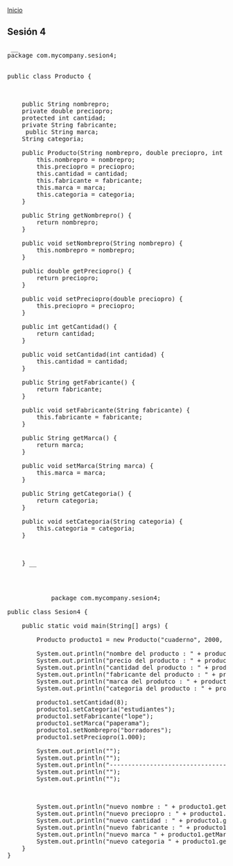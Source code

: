 <!-- No borrar o modificar -->
[Inicio](./index.md)

## Sesión 4


<!-- Su documentación aquí -->


<pre> __
package com.mycompany.sesion4;


public class Producto {

    
    
    public String nombrepro;
    private double preciopro;
    protected int cantidad;
    private String fabricante;
     public String marca;
    String categoria;

    public Producto(String nombrepro, double preciopro, int cantidad, String fabricante, String marca, String categoria) {
        this.nombrepro = nombrepro;
        this.preciopro = preciopro;
        this.cantidad = cantidad;
        this.fabricante = fabricante;
        this.marca = marca;
        this.categoria = categoria;
    }

    public String getNombrepro() {
        return nombrepro;
    }

    public void setNombrepro(String nombrepro) {
        this.nombrepro = nombrepro;
    }

    public double getPreciopro() {
        return preciopro;
    }

    public void setPreciopro(double preciopro) {
        this.preciopro = preciopro;
    }

    public int getCantidad() {
        return cantidad;
    }

    public void setCantidad(int cantidad) {
        this.cantidad = cantidad;
    }

    public String getFabricante() {
        return fabricante;
    }

    public void setFabricante(String fabricante) {
        this.fabricante = fabricante;
    }

    public String getMarca() {
        return marca;
    }

    public void setMarca(String marca) {
        this.marca = marca;
    }

    public String getCategoria() {
        return categoria;
    }

    public void setCategoria(String categoria) {
        this.categoria = categoria;
    }

    
       
    } __
      
        
          
            
            package com.mycompany.sesion4;

public class Sesion4 {

    public static void main(String[] args) {

        Producto producto1 = new Producto("cuaderno", 2000, 10, "norma", "elcid", "papeleria");

        System.out.println("nombre del producto : " + producto1.getNombrepro());
        System.out.println("precio del producto : " + producto1.getPreciopro());
        System.out.println("cantidad del producto : " + producto1.getCantidad());
        System.out.println("fabricante del producto : " + producto1.getFabricante());
        System.out.println("marca del produtco : " + producto1.getMarca());
        System.out.println("categoria del producto : " + producto1.getCategoria());

        producto1.setCantidad(8);
        producto1.setCategoria("estudiantes");
        producto1.setFabricante("lope");
        producto1.setMarca("paperama");
        producto1.setNombrepro("borradores");
        producto1.setPreciopro(1.000);

        System.out.println("");
        System.out.println("");
        System.out.println("--------------------------------------------------Actualizacion de inventarios-------------------------------------------------- : ");
        System.out.println("");
        System.out.println("");

        

        System.out.println("nuevo nombre : " + producto1.getNombrepro());
        System.out.println("nuevo preciopro : " + producto1.getPreciopro());
        System.out.println("nuevo cantidad : " + producto1.getCantidad());
        System.out.println("nuevo fabricante : " + producto1.getFabricante());
        System.out.println("nuevo marca " + producto1.getMarca());
        System.out.println("nuevo categoria " + producto1.getCategoria());
    }
}
    



